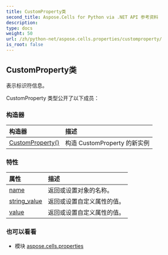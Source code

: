 ```yaml
---
title: CustomProperty类
second_title: Aspose.Cells for Python via .NET API 参考资料
description:
type: docs
weight: 50
url: /zh/python-net/aspose.cells.properties/customproperty/
is_root: false
---
```

## CustomProperty类
表示标识符信息。



CustomProperty 类型公开了以下成员：

### 构造器
|构造器|描述|
| :- | :- |
| [CustomProperty()](/cells/zh/python-net/aspose.cells.properties/customproperty/__init__/#) |构造 CustomProperty 的新实例|


### 特性
|属性|描述|
| :- | :- |
| [name](/cells/zh/python-net/aspose.cells.properties/customproperty/name) |返回或设置对象的名称。|
| [string_value](/cells/zh/python-net/aspose.cells.properties/customproperty/string_value) |返回或设置自定义属性的值。|
| [value](/cells/zh/python-net/aspose.cells.properties/customproperty/value) |返回或设置自定义属性的值。|



### 也可以看看
* 模块 [aspose.cells.properties](..)
